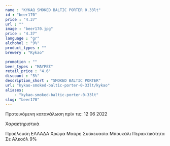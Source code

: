 ```yaml
---
name : "ΚΥΚΑΩ SMOKED BALTIC PORTER 0.33lt"
id : "beer170"
price : "4.37"
url : ""
image : "beer170.jpg"
price : "4.37"
language : "gr"
alchohol : "9%"
product_types : ""
brewery : "Kykao"

promotion : ""
beer_types : "ΜΑΥΡΕΣ"
retail_price : "4.6"
discount : "5%"
description_short : "SMOKED BALTIC PORTER"
url: "kykao-smoked-baltic-porter-0-33lt/kykao"
aliases: 
    - "kykao-smoked-baltic-porter-0-33lt"
slug: "beer170"
---
```


Προτεινόμενη κατανάλωση πρίν τις: 12 06 2022

Χαρακτηριστικά

Προέλευση
ΕΛΛΑΔΑ
Χρώμα
Μαύρη
Συσκευασία
Μπουκάλι
Περιεκτικότητα Σε Αλκοόλ
9%
